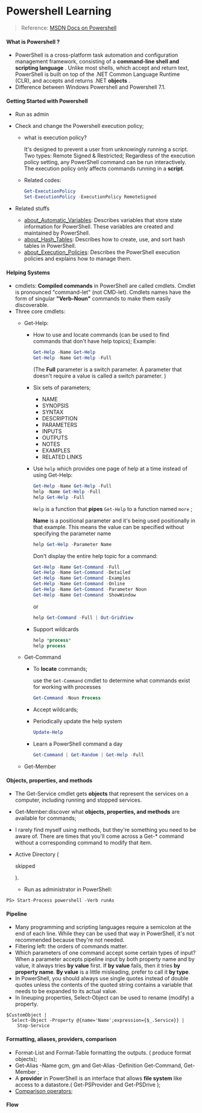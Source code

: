 # Powershell Learning

> Reference: [MSDN Docs on Powershell](https://docs.microsoft.com/en-us/powershell/scripting/overview?view=powershell-7.1)

#### What is Powershell ?

- PowerShell is a cross-platform task automation and configuration management framework, consisting of a **command-line shell and scripting language** . Unlike most shells, which accept and return text, PowerShell is built on top of the .NET Common Language Runtime (CLR), and accepts and returns .NET **objects** . 
- Difference between Windows Powershell and Powershell 7.1.

#### Getting Started with Powershell

- Run as admin

- Check and change the Powershell execution policy;

  - what is execution policy?

    It's designed to prevent a user from unknowingly running a script. Two types: Remote Signed & Restricted; Regardless of the execution policy setting, any PowerShell command can be run interactively. The execution policy only affects commands running in a **script**. 

  - Related codes:

    ```powershell
    Get-ExecutionPolicy
    Set-ExecutionPolicy -ExecutionPolicy RemoteSigned
    ```

- Related stuffs

  - [about_Automatic_Variables](https://docs.microsoft.com/en-us/powershell/module/microsoft.powershell.core/about/about_automatic_variables): Describes variables that store state information for PowerShell. These variables are created and maintained by PowerShell.
  - [about_Hash_Tables](https://docs.microsoft.com/en-us/powershell/module/microsoft.powershell.core/about/about_hash_tables): Describes how to create, use, and sort hash tables in PowerShell.
  - [about_Execution_Policies](https://docs.microsoft.com/en-us/powershell/module/microsoft.powershell.core/about/about_execution_policies): Describes the PowerShell execution policies and explains how to manage them.

#### Helping Systems

- cmdlets: **Compiled commands**  in PowerShell are called cmdlets. Cmdlet is pronounced "command-let" (not CMD-let). Cmdlets names have the form of singular **"Verb-Noun"**  commands to make them easily discoverable. 
- Three core cmdlets:
  - Get-Help:
    - How to use and locate commands (can be used to find commands that don't have help topics); Example:
    
      ```powershell
      Get-Help -Name Get-Help
      Get-Help -Name Get-Help -Full
      ```
    
      (The **Full** parameter is a switch parameter. A parameter that doesn't require a value is called a switch parameter. )
    
    - Six sets of parameters;
    
      - NAME
      - SYNOPSIS
      - SYNTAX
      - DESCRIPTION
      - PARAMETERS
      - INPUTS
      - OUTPUTS
      - NOTES
      - EXAMPLES
      - RELATED LINKS
    
    - Use `help` which provides one page of help at a time instead of using Get-Help:
    
      ```powershell
      Get-Help -Name Get-Help -Full
      help -Name Get-Help -Full
      help Get-Help -Full
      ```
    
      `Help` is a function that **pipes** `Get-Help` to a function named `more` ;  
    
      **Name** is a positional parameter and it's being used positionally in that example. This means the value can be specified without specifying the parameter name
    
      ```powershell
      help Get-Help -Parameter Name
      ```
    
      Don't display the entire help topic for a command:
    
      ```powershell
      Get-Help -Name Get-Command -Full
      Get-Help -Name Get-Command -Detailed
      Get-Help -Name Get-Command -Examples
      Get-Help -Name Get-Command -Online
      Get-Help -Name Get-Command -Parameter Noun
      Get-Help -Name Get-Command -ShowWindow
      ```
    
      or
    
      ```powershell
      help Get-Command -Full | Out-GridView
      ```
    
      
    
    - Support wildcards
    
      ```powershell
      help *process*
      help process
      ```
    
      
  - Get-Command
    - To **locate** commands;
    
       use the `Get-Command` cmdlet to determine what commands exist for working with processes
    
      ```powershell
      Get-Command -Noun Process
      ```
    
      
    
    - Accept wildcards;
    
    - Periodically update the help system
    
      ```powershell
      Update-Help
      ```
    
    - Learn a PowerShell command a day
    
      ```powershell
      Get-Command | Get-Random | Get-Help -Full
      ```
    
      
    
  - Get-Member

#### Objects, properties, and methods

- The Get-Service cmdlet gets **objects**  that represent the services on a computer, including running and stopped services. 

- Get-Member:discover what **objects, properties, and methods**  are available for commands;

- I rarely find myself using methods, but they're something you need to be aware of. There are times that you'll come across a Get-* command without a corresponding command to modify that item.

- Active Directory (

  skipped

  ).

  - Run as administrator in PowerShell: 

```
PS> Start-Process powershell -Verb runAs
```

#### Pipeline

- Many programming and scripting languages require a semicolon at the end of each line. While they can be used that way in PowerShell, it's not recommended because they're not needed.
- Filtering left: the orders of commands matter.
- Which parameters of one command accept some certain types of input? When a parameter accepts pipeline input by both property name and by value, it always tries **by value** first. If **by value** fails, then it tries **by property name**. **By value** is a little misleading, prefer to call it **by type**.
- In PowerShell, you should always use single quotes instead of double quotes unless the contents of the quoted string contains a variable that needs to be expanded to its actual value. 
- In lineuping properties, Select-Object can be used to rename (modify) a property.

```
$CustomObject | 
  Select-Object -Property @{name='Name';expression={$_.Service}} | 
    Stop-Service
```

#### Formatting, aliases, providers, comparison

- Format-List and Format-Table formatting the outputs. ( produce format objects);
- Get-Alias -Name gcm, gm and Get-Alias -Definition Get-Command, Get-Member ;
- A **provider**  in PowerShell is an interface that allows **file system**  like access to a datastore.( Get-PSProvider and Get-PSDrive );
- [Comparison operators](https://docs.microsoft.com/en-us/powershell/scripting/learn/ps101/05-formatting-aliases-providers-comparison?view=powershell-7.1#comparison-operators);

#### Flow